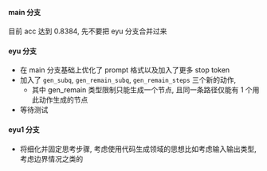 #### main 分支
目前 acc 达到 0.8384, 先不要把 eyu 分支合并过来
#### eyu 分支
- 在 main 分支基础上优化了 prompt 格式以及加入了更多 stop token
- 加入了 `gen_subq`, `gen_remain_subq`, `gen_remain_steps` 三个新的动作, 
  - 其中 gen_remain 类型限制只能生成一个节点, 且同一条路径仅能有 1 个用此动作生成的节点
- 等待测试
#### eyu1 分支
- 将细化并固定思考步骤, 考虑使用代码生成领域的思想比如考虑输入输出类型, 考虑边界情况之类的
